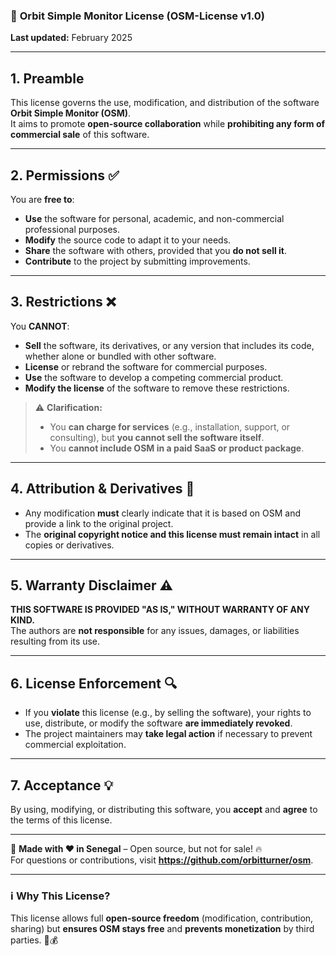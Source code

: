 ### 📜 **Orbit Simple Monitor License (OSM-License v1.0)**
**Last updated:** February 2025

---

## **1. Preamble**
This license governs the use, modification, and distribution of the software **Orbit Simple Monitor (OSM)**.  
It aims to promote **open-source collaboration** while **prohibiting any form of commercial sale** of this software.

---

## **2. Permissions ✅**
You are **free to**:
- **Use** the software for personal, academic, and non-commercial professional purposes.
- **Modify** the source code to adapt it to your needs.
- **Share** the software with others, provided that you **do not sell it**.
- **Contribute** to the project by submitting improvements.

---

## **3. Restrictions ❌**
You **CANNOT**:
- **Sell** the software, its derivatives, or any version that includes its code, whether alone or bundled with other software.
- **License** or rebrand the software for commercial purposes.
- **Use** the software to develop a competing commercial product.
- **Modify the license** of the software to remove these restrictions.

> ⚠️ **Clarification:**  
> - You **can charge for services** (e.g., installation, support, or consulting), but **you cannot sell the software itself**.  
> - You **cannot include OSM in a paid SaaS or product package**.

---

## **4. Attribution & Derivatives 🔄**
- Any modification **must** clearly indicate that it is based on OSM and provide a link to the original project.  
- The **original copyright notice and this license must remain intact** in all copies or derivatives.

---

## **5. Warranty Disclaimer ⚠️**
**THIS SOFTWARE IS PROVIDED "AS IS," WITHOUT WARRANTY OF ANY KIND.**  
The authors are **not responsible** for any issues, damages, or liabilities resulting from its use.

---

## **6. License Enforcement 🔍**
- If you **violate** this license (e.g., by selling the software), your rights to use, distribute, or modify the software **are immediately revoked**.
- The project maintainers may **take legal action** if necessary to prevent commercial exploitation.

---

## **7. Acceptance 💡**
By using, modifying, or distributing this software, you **accept** and **agree** to the terms of this license.

---

🚀 **Made with ❤️ in Senegal** – Open source, but not for sale! 🔥  
For questions or contributions, visit **https://github.com/orbitturner/osm**.

---

### ℹ️ **Why This License?**
This license allows full **open-source freedom** (modification, contribution, sharing) but **ensures OSM stays free** and **prevents monetization** by third parties. 🛑💰  

